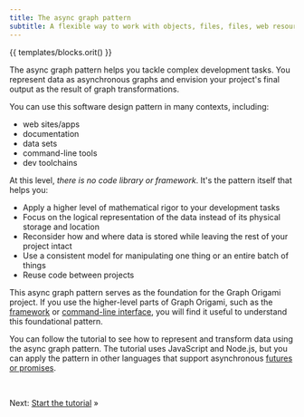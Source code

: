 ```yaml
---
title: The async graph pattern
subtitle: A flexible way to work with objects, files, files, web resources, and more
---
```


{{ templates/blocks.orit() }}

The async graph pattern helps you tackle complex development tasks. You represent data as asynchronous graphs and envision your project's final output as the result of graph transformations.

You can use this software design pattern in many contexts, including:

- web sites/apps
- documentation
- data sets
- command-line tools
- dev toolchains

At this level, _there is no code library or framework_. It's the pattern itself that helps you:

- Apply a higher level of mathematical rigor to your development tasks
- Focus on the logical representation of the data instead of its physical storage and location
- Reconsider how and where data is stored while leaving the rest of your project intact
- Use a consistent model for manipulating one thing or an entire batch of things
- Reuse code between projects

This async graph pattern serves as the foundation for the Graph Origami project. If you use the higher-level parts of Graph Origami, such as the [framework](/framework/) or [command-line interface](/cli/), you will find it useful to understand this foundational pattern.

You can follow the tutorial to see how to represent and transform data using the async graph pattern. The tutorial uses JavaScript and Node.js, but you can apply the pattern in other languages that support asynchronous [futures or promises](https://en.wikipedia.org/wiki/Futures_and_promises).

&nbsp;

Next: [Start the tutorial](start.html) »
